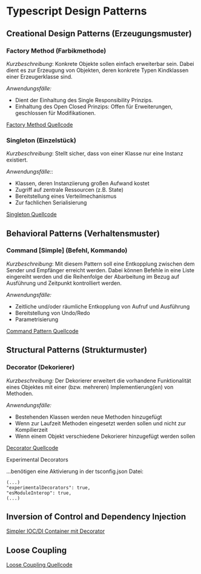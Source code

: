 # Typescript Design Patterns

## Creational Design Patterns (Erzeugungsmuster)

### Factory Method (Farbikmethode)

*Kurzbeschreibung*: Konkrete Objekte sollen einfach erweiterbar sein. Dabei dient es zur Erzeugung
von Objekten, deren konkrete Typen Kindklassen einer Erzeugerklasse sind. 

*Anwendungsfälle:*
+ Dient der Einhaltung des Single Responsibility Prinzips. 
+ Einhaltung des Open Closed Prinzips: Offen für Erweiterungen, geschlossen für Modifikationen.

[Factory Method Quellcode](https://github.com/JensBekersch/TypescriptDesignPatterns/tree/master/src/CreationalPatterns/Factory)

### Singleton (Einzelstück)

*Kurzbeschreibung*: Stellt sicher, dass von einer Klasse nur eine Instanz existiert.

*Anwendungsfälle:*:
+ Klassen, deren Instanziierung großen Aufwand kostet
+ Zugriff auf zentrale Ressourcen (z.B. State)
+ Bereitstellung eines Verteilmechanismus
+ Zur fachlichen Serialisierung

[Singleton Quellcode](https://github.com/JensBekersch/TypescriptDesignPatterns/tree/master/src/CreationalPatterns/Singleton)

## Behavioral Patterns (Verhaltensmuster)

### Command [Simple] (Befehl, Kommando)

*Kurzbeschreibung*: Mit diesem Pattern soll eine Entkopplung zwischen dem Sender und Empfänger erreicht werden. Dabei können Befehle in eine Liste eingereiht werden und die Reihenfolge der Abarbeitung 
im Bezug auf Ausführung und Zeitpunkt kontrolliert werden. 

*Anwendungsfälle:*
+ Zeitliche und/oder räumliche Entkopplung von Aufruf und Ausführung
+ Bereitstellung von Undo/Redo
+ Parametrisierung

[Command Pattern Quellcode](https://github.com/JensBekersch/TypescriptDesignPatterns/tree/master/src/BehavioralPatterns/Command%5BSimple%5D)

## Structural Patterns (Strukturmuster)

### Decorator (Dekorierer)

*Kurzbeschreibung:* Der Dekorierer erweitert die vorhandene Funktionalität eines Objektes mit einer (bzw. mehreren) Implementierung(en) von Methoden.

*Anwendungsfälle:*
+ Bestehenden Klassen werden neue Methoden hinzugefügt
+ Wenn zur Laufzeit Methoden eingesetzt werden sollen und nicht zur Kompilierzeit
+ Wenn einem Objekt verschiedene Dekorierer hinzugefügt werden sollen 

[Decorator Quellcode](https://github.com/JensBekersch/TypescriptDesignPatterns/tree/master/src/StructuralPatterns/Decorator/Decorator)

Experimental Decorators

...benötigen eine Aktivierung in der tsconfig.json Datei:

    (...)
    "experimentalDecorators": true,
    "esModuleInterop": true,
    (...)


## Inversion of Control and Dependency Injection 

[Simpler IOC/DI Container mit Decorator](https://github.com/JensBekersch/TypescriptDesignPatterns/tree/master/src/DependencyInjection)

## Loose Coupling

[Loose Coupling Quellcode](https://github.com/JensBekersch/TypescriptDesignPatterns/tree/master/src/LooseCoupling)